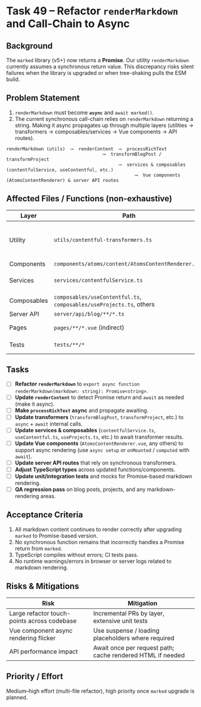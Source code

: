 # Task 49 – Refactor `renderMarkdown` and Call-Chain to Async

## Background

The `marked` library (v5+) now returns a **Promise**. Our utility `renderMarkdown` currently assumes a synchronous return value. This discrepancy risks silent failures when the library is upgraded or when tree-shaking pulls the ESM build.

## Problem Statement

1. `renderMarkdown` must become **`async`** and `await marked()`.
2. The current synchronous call-chain relies on `renderMarkdown` returning a string. Making it async propagates up through multiple layers (utilities → transformers → composables/services → Vue components → API routes).

```
renderMarkdown (utils)  ⟶  renderContent  ⟶  processRichText
                                    ⟶  transformBlogPost / transformProject
                                          ⟶  services & composables (contentfulService, useContentful, etc.)
                                                ⟶  Vue components (AtomsContentRenderer) & server API routes
```

## Affected Files / Functions (non-exhaustive)

| Layer | Path | Symbols |
|-------|------|---------|
| Utility | `utils/contentful-transformers.ts` | `renderMarkdown`, `renderContent`, `processRichText`, `transformBlogPost`, `transformProject` |
| Components | `components/atoms/content/AtomsContentRenderer.vue` | `renderContent` usage |
| Services | `services/contentfulService.ts` | `transformBlogPost`, `transformProject` results |
| Composables | `composables/useContentful.ts`, `composables/useProjects.ts`, others | Calls to transformers |
| Server API | `server/api/blog/**/*.ts` | Calls to transformers |
| Pages | `pages/**/*.vue` (indirect) | Rely on composables/services |
| Tests | `tests/**/*` | Any mocks of markdown rendering |

## Tasks

- [ ] **Refactor `renderMarkdown`** to `export async function renderMarkdown(markdown: string): Promise<string>`.
- [ ] **Update `renderContent`** to detect Promise return and `await` as needed (make it async).
- [ ] **Make `processRichText` async** and propagate awaiting.
- [ ] **Update transformers** (`transformBlogPost`, `transformProject`, etc.) to `async` + `await` internal calls.
- [ ] **Update services & composables** (`contentfulService.ts`, `useContentful.ts`, `useProjects.ts`, etc.) to await transformer results.
- [ ] **Update Vue components** (`AtomsContentRenderer.vue`, any others) to support async rendering (use `async setup` or `onMounted` / `computed` with `await`).
- [ ] **Update server API routes** that rely on synchronous transformers.
- [ ] **Adjust TypeScript types** across updated functions/components.
- [ ] **Update unit/integration tests** and mocks for Promise-based markdown rendering.
- [ ] **QA regression pass** on blog posts, projects, and any markdown-rendering areas.

## Acceptance Criteria

1. All markdown content continues to render correctly after upgrading `marked` to Promise-based version.
2. No synchronous function remains that incorrectly handles a Promise return from `marked`.
3. TypeScript compiles without errors; CI tests pass.
4. No runtime warnings/errors in browser or server logs related to markdown rendering.

## Risks & Mitigations

| Risk | Mitigation |
|------|-----------|
| Large refactor touch-points across codebase | Incremental PRs by layer, extensive unit tests |
| Vue component async rendering flicker | Use suspense / loading placeholders where required |
| API performance impact | Await once per request path; cache rendered HTML if needed |

## Priority / Effort

Medium–high effort (multi-file refactor), high priority once `marked` upgrade is planned.
